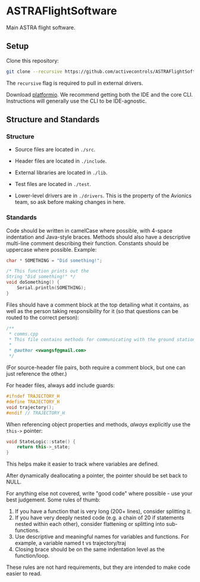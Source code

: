 # ASTRAFlightSoftware
Main ASTRA flight software.

## Setup

Clone this repository:
```sh
git clone --recursive https://github.com/activecontrols/ASTRAFlightSoftware.git # Or use the SSH repo link
```

The `recursive` flag is required to pull in external drivers.

Download [platformio](https://platformio.org/). We recommend getting both the IDE and
the core CLI. Instructions will generally use the CLI to be IDE-agnostic.

## Structure and Standards

### Structure

- Source files are located in `./src`.
- Header files are located in `./include`.
- External libraries are located in `./lib`.
- Test files are located in `./test`.

- Lower-level drivers are in `./drivers`. This is the property of the Avionics team,
so ask before making changes in here.

### Standards

Code should be written in camelCase where possible, with 4-space indentation and
Java-style braces. Methods should also have a descriptive multi-line comment describing their function.
Constants should be uppercase where possible.
Example:
```c
char * SOMETHING = "Did something!";

/* This function prints out the
String "Did something!" */
void doSomething() {
    Serial.println(SOMETHING);
}
```

Files should have a comment block at the top detailing what it contains, as well as
the person taking responsibility for it (so that questions can be routed to the correct
person):
```cpp
/**
 * comms.cpp
 * This file contains methods for communicating with the ground station.
 *
 * @author <vwangsf@gmail.com>
 */
```
(For source-header file pairs, both require a comment block, but one can just reference the other.)

For header files, always add include guards:
```cpp
#ifndef TRAJECTORY_H
#define TRAJECTORY_H
void trajectory();
#endif // TRAJECTORY_H
```

When referencing object properties and methods, *always* explicitly use the `this->` pointer:
```cpp
void StateLogic::state() {
    return this->_state;
}
```
This helps make it easier to track where variables are defined.

After dynamically deallocating a pointer, the pointer should be set back to NULL.

For anything else not covered, write "good code" where possible - use your best judgement. Some rules of thumb:
1. If you have a function that is very long (200+ lines), consider splitting it.
2. If you have very deeply nested code (e.g. a chain of 20 if statements nested within each other), consider flattening or splitting into sub-functions.
3. Use descriptive and meaningful names for variables and functions. For example, a variable named t vs trajectory/traj
4. Closing brace should be on the same indentation level as the function/loop.

These rules are not hard requirements, but they are intended to make code easier to read.
